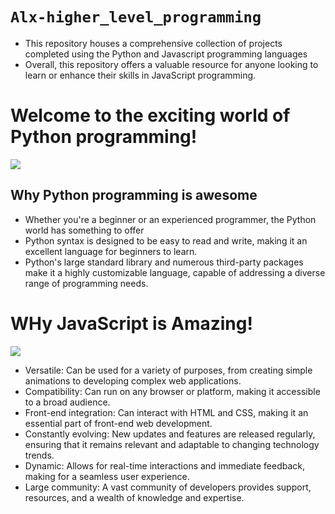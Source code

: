 # `Alx-higher_level_programming`
- This repository houses a comprehensive collection of projects completed using the Python and Javascript programming languages
- Overall, this repository offers a valuable resource for anyone looking to learn or enhance their skills in JavaScript programming.

# Welcome to the exciting world of Python programming!
![](https://cdn.wallpapersafari.com/86/47/beOFkU.jpg)
## Why Python programming is awesome
- Whether you're a beginner or an experienced programmer, the Python world has something to offer
- Python syntax is designed to be easy to read and write, making it an excellent language for beginners to learn.
- Python's large standard library and numerous third-party packages make it a highly customizable language, capable of addressing a diverse range of programming needs.


# WHy JavaScript is Amazing!
![](https://iwearshorts.com/wp-content/uploads/2015/05/javascript-site-1070x580.jpg)
- Versatile: Can be used for a variety of purposes, from creating simple animations to developing complex web applications.
- Compatibility: Can run on any browser or platform, making it accessible to a broad audience.
- Front-end integration: Can interact with HTML and CSS, making it an essential part of front-end web development.
- Constantly evolving: New updates and features are released regularly, ensuring that it remains relevant and adaptable to changing technology trends.
- Dynamic: Allows for real-time interactions and immediate feedback, making for a seamless user experience.
- Large community: A vast community of developers provides support, resources, and a wealth of knowledge and expertise.
